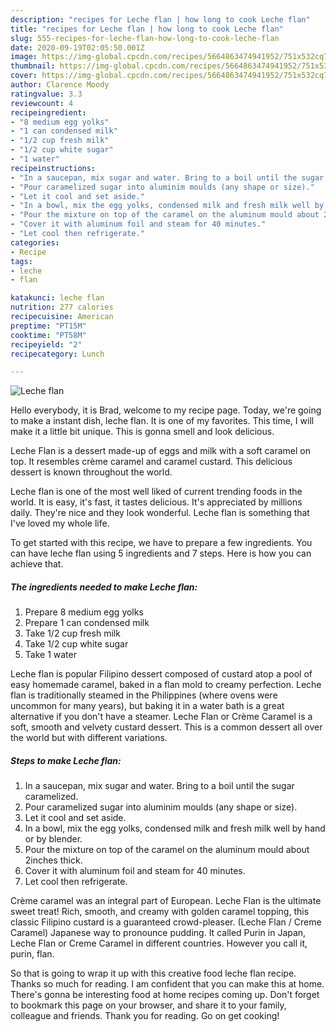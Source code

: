 ```yaml
---
description: "recipes for Leche flan | how long to cook Leche flan"
title: "recipes for Leche flan | how long to cook Leche flan"
slug: 555-recipes-for-leche-flan-how-long-to-cook-leche-flan
date: 2020-09-19T02:05:50.001Z
image: https://img-global.cpcdn.com/recipes/5664863474941952/751x532cq70/leche-flan-recipe-main-photo.jpg
thumbnail: https://img-global.cpcdn.com/recipes/5664863474941952/751x532cq70/leche-flan-recipe-main-photo.jpg
cover: https://img-global.cpcdn.com/recipes/5664863474941952/751x532cq70/leche-flan-recipe-main-photo.jpg
author: Clarence Moody
ratingvalue: 3.3
reviewcount: 4
recipeingredient:
- "8 medium egg yolks"
- "1 can condensed milk"
- "1/2 cup fresh milk"
- "1/2 cup white sugar"
- "1 water"
recipeinstructions:
- "In a saucepan, mix sugar and water. Bring to a boil until the sugar caramelized."
- "Pour caramelized sugar into aluminim moulds (any shape or size)."
- "Let it cool and set aside."
- "In a bowl, mix the egg yolks, condensed milk and fresh milk well by hand or by blender."
- "Pour the mixture on top of the caramel on the aluminum mould about 2inches thick."
- "Cover it with aluminum foil and steam for 40 minutes."
- "Let cool then refrigerate."
categories:
- Recipe
tags:
- leche
- flan

katakunci: leche flan 
nutrition: 277 calories
recipecuisine: American
preptime: "PT15M"
cooktime: "PT58M"
recipeyield: "2"
recipecategory: Lunch

---
```



![Leche flan](https://img-global.cpcdn.com/recipes/5664863474941952/751x532cq70/leche-flan-recipe-main-photo.jpg)

Hello everybody, it is Brad, welcome to my recipe page. Today, we're going to make a instant dish, leche flan. It is one of my favorites. This time, I will make it a little bit unique. This is gonna smell and look delicious.

Leche Flan is a dessert made-up of eggs and milk with a soft caramel on top. It resembles crème caramel and caramel custard. This delicious dessert is known throughout the world.

Leche flan is one of the most well liked of current trending foods in the world. It is easy, it's fast, it tastes delicious. It's appreciated by millions daily. They're nice and they look wonderful. Leche flan is something that I've loved my whole life.


To get started with this recipe, we have to prepare a few ingredients. You can have leche flan using 5 ingredients and 7 steps. Here is how you can achieve that.

<!--inarticleads1-->

##### The ingredients needed to make Leche flan:

1. Prepare 8 medium egg yolks
1. Prepare 1 can condensed milk
1. Take 1/2 cup fresh milk
1. Take 1/2 cup white sugar
1. Take 1 water


Leche flan is popular Filipino dessert composed of custard atop a pool of easy homemade caramel, baked in a flan mold to creamy perfection. Leche flan is traditionally steamed in the Philippines (where ovens were uncommon for many years), but baking it in a water bath is a great alternative if you don&#39;t have a steamer. Leche Flan or Crème Caramel is a soft, smooth and velvety custard dessert. This is a common dessert all over the world but with different variations. 

<!--inarticleads2-->

##### Steps to make Leche flan:

1. In a saucepan, mix sugar and water. Bring to a boil until the sugar caramelized.
1. Pour caramelized sugar into aluminim moulds (any shape or size).
1. Let it cool and set aside.
1. In a bowl, mix the egg yolks, condensed milk and fresh milk well by hand or by blender.
1. Pour the mixture on top of the caramel on the aluminum mould about 2inches thick.
1. Cover it with aluminum foil and steam for 40 minutes.
1. Let cool then refrigerate.


Crème caramel was an integral part of European. Leche Flan is the ultimate sweet treat! Rich, smooth, and creamy with golden caramel topping, this classic Filipino custard is a guaranteed crowd-pleaser. (Leche Flan / Creme Caramel) Japanese way to pronounce pudding. It called Purin in Japan, Leche Flan or Creme Caramel in different countries. However you call it, purin, flan. 

So that is going to wrap it up with this creative food leche flan recipe. Thanks so much for reading. I am confident that you can make this at home. There's gonna be interesting food at home recipes coming up. Don't forget to bookmark this page on your browser, and share it to your family, colleague and friends. Thank you for reading. Go on get cooking!
